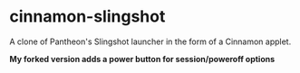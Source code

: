 cinnamon-slingshot
==================

A clone of Pantheon's Slingshot launcher in the form of a Cinnamon applet.

**My forked version adds a power button for session/poweroff options**
